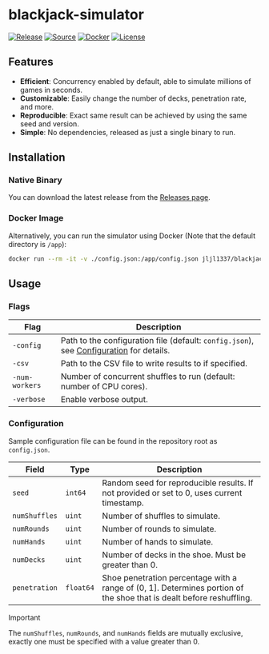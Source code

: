# blackjack-simulator

[![Release](https://github.com/jljl1337/blackjack-simulator/actions/workflows/release.yml/badge.svg)](https://github.com/jljl1337/blackjack-simulator/actions/workflows/release.yml)
[![Source](https://img.shields.io/badge/Source-GitHub-blue?logo=github)](https://github.com/jljl1337/blackjack-simulator)
[![Docker](https://img.shields.io/badge/Docker-jljl1337%2Fblackjack--simulator-blue?logo=docker)](https://hub.docker.com/r/jljl1337/blackjack-simulator)
[![License](https://img.shields.io/github/license/jljl1337/blackjack-simulator?label=License
)](https://github.com/jljl1337/blackjack-simulator/blob/main/LICENSE)

## Features

- **Efficient**: Concurrency enabled by default, able to simulate millions of games in seconds.
- **Customizable**: Easily change the number of decks, penetration rate, and more.
- **Reproducible**: Exact same result can be achieved by using the same seed and version.
- **Simple**: No dependencies, released as just a single binary to run.

## Installation

### Native Binary

You can download the latest release from the [Releases page](https://github.com/jljl1337/blackjack-simulator/releases).

### Docker Image

Alternatively, you can run the simulator using Docker (Note that the default directory is `/app`):

```bash
docker run --rm -it -v ./config.json:/app/config.json jljl1337/blackjack-simulator:latest -config /path/to/config.json
```

## Usage

### Flags

| Flag | Description |
| ---- | ----------- |
| `-config` | Path to the configuration file (default: `config.json`), see [Configuration](#configuration) for details. |
| `-csv` | Path to the CSV file to write results to if specified. |
| `-num-workers` | Number of concurrent shuffles to run (default: number of CPU cores). |
| `-verbose` | Enable verbose output. |

### Configuration

Sample configuration file can be found in the repository root as `config.json`.

| Field | Type | Description |
| ----- | ---- | ----------- |
| `seed` | `int64` | Random seed for reproducible results. If not provided or set to 0, uses current timestamp. |
| `numShuffles` | `uint` | Number of shuffles to simulate. |
| `numRounds` | `uint` | Number of rounds to simulate. |
| `numHands` | `uint` | Number of hands to simulate. |
| `numDecks` | `uint` | Number of decks in the shoe. Must be greater than 0. |
| `penetration` | `float64` | Shoe penetration percentage with a range of (0, 1]. Determines portion of the shoe that is dealt before reshuffling. |

> [!IMPORTANT]  
> The `numShuffles`, `numRounds`, and `numHands` fields are mutually exclusive, exactly one must be specified with a value greater than 0.